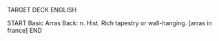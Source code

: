TARGET DECK
ENGLISH

START
Basic
Arras
Back: n. Hist. Rich tapestry or wall-hanging. [arras in france]
END

